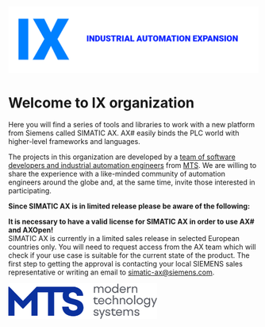 ![banner](https://github.com/ix-ax/.github/blob/main/profile/pics/banner_wider.png)

# Welcome to IX organization

Here you will find a series of tools and libraries to work with a new platform from Siemens called SIMATIC AX. AX# easily binds the PLC world with higher-level frameworks and languages. 

The projects in this organization are developed by a [team of software developers and industrial automation engineers](https://github.com/orgs/ix-ax/teams/mts) from [MTS](https://www.mts.sk/en/). 
We are willing to share the experience with a like-minded community of automation engineers around the globe and, at the same time, invite those interested in participating.

**Since SIMATIC AX is in limited release please be aware of the following:**

**It is necessary to have a valid license for SIMATIC AX in order to use AX# and AXOpen!**  
SIMATIC AX is currently in a limited sales release in selected European countries only. You will need to request access from the AX team which will check if your use case is suitable for the current state of the product. The first step to getting the approval is contacting your local SIEMENS sales representative or writing an email to [simatic-ax@siemens.com](mailto:simatic-ax@siemens.com?subject=Request%20for%20access%20|%20SIMATIC%20AX%20for%20IX).

  <a href="https://www.mts.sk/en">
      <img src="https://github.com/ix-ax/.github/blob/main/profile/pics/mts_logo-header.svg" width="300"/>
  </a>
